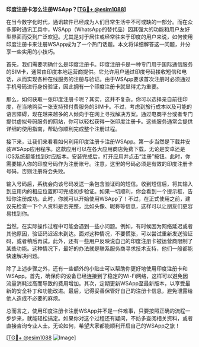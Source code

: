 **印度注册卡怎么注册WSApp？[[TG💪+ @esim1088](https://t.me/s/esim1088)]**

在当今数字化时代，通讯软件已经成为人们日常生活中不可或缺的一部分。而在众多即时通讯工具中，WSApp（WhatsApp的替代品）因其强大的功能和用户友好型界面而受到广泛欢迎。尤其是对于居住或经常往来于印度的用户来说，如何使用印度注册卡来注册WSApp成为了一个热门话题。本文将详细解答这一问题，并分享一些实用的小技巧。

首先，我们需要明确什么是印度注册卡。印度注册卡是一种专门用于国际通信服务的SIM卡，通常由印度本地运营商提供。它允许用户通过印度号码接收短信和电话，从而实现各种在线服务的注册与验证。由于WSApp要求首次注册时必须通过手机号码进行身份验证，因此拥有一个印度注册卡就显得尤为重要。

那么，如何获取一张印度注册卡呢？其实，这并不复杂。你可以选择亲自前往印度，在当地购买一张支持预付费服务的SIM卡。不过，考虑到旅行成本以及可能的语言障碍，现在越来越多的人倾向于在网上寻找解决方案。通过电商平台或者专门提供虚拟号码服务的网站，你可以轻松获得一张印度注册卡。这些服务通常会提供详细的使用指南，帮助你顺利完成整个注册过程。

接下来，让我们来看看如何利用印度注册卡注册WSApp。第一步当然是下载并安装WSApp应用程序。这款应用可以在各大应用商店免费下载，无论是安卓还是iOS系统都能找到对应版本。安装完成后，打开应用并点击“注册”按钮。此时，你需要输入你的印度号码作为注册账号。注意，这里的号码必须是有效的印度注册卡号码，否则注册将会失败。

输入号码后，系统会向该号码发送一条包含验证码的短信。收到短信后，将其输入到应用内的相应位置即可完成初步验证。如果一切顺利，你会看到一个提示框，告知你注册成功。此时，你就可以开始使用WSApp了！不过，在正式使用之前，建议先检查一下个人资料是否完整，比如头像、昵称等信息，这样可以让朋友们更容易找到你。

当然，在实际操作过程中可能会遇到一些小问题。例如，有时候因为网络延迟或者其他原因，验证码迟迟未到达。面对这种情况，不要慌张，可以尝试重新发送验证码，或者稍后再试。此外，还有一些用户反映说自己的印度注册卡被运营商限制了某些功能。这种情况下，最好的办法就是联系服务商寻求技术支持，他们一般都能快速解决问题。

除了上述步骤之外，还有一些额外的小贴士可以帮助你更好地使用印度注册卡和WSApp。首先，确保你的设备已经连接到了稳定的Wi-Fi网络，这样可以避免因流量消耗过高而导致的费用增加。其次，定期更新WSApp至最新版本，以享受最新的安全补丁和功能改进。最后，记得妥善保管好自己的注册卡信息，避免泄露给他人造成不必要的麻烦。

总而言之，使用印度注册卡注册WSApp并不是一件难事，只要按照正确的流程一步步来，就能轻松搞定。如果你对这个过程还有疑问，不妨多查阅相关资料，或者直接咨询专业人士。无论如何，希望大家都能顺利开启自己的WSApp之旅！

[[TG💪+ @esim1088](https://t.me/s/esim1088) ![Image](https://i.postimg.cc/4NQfJmqS/Snipaste-2025-05-13-00-14-12.png)]